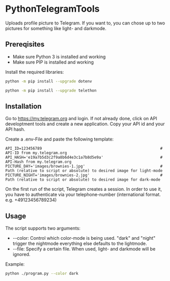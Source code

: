 # PythonTelegramTools
Uploads profile picture to Telegram. If you want to, you can chose up to two pictures for something like light- and darkmode. 

## Prereqisites
- Make sure Python 3 is installed and working
- Make sure PIP is installed and working

Install the required libraries:
``` bash
python -m pip install --upgrade dotenv
```
``` bash
python -m pip install --upgrade telethon
```

## Installation
Go to https://my.telegram.org and login. If not already done, click on API developtment tools and create a new application. 
Copy your API id and your API hash. 

Create a .env-File and paste the following template:
```
API_ID=123456789                                                    # API-ID from my.telegram.org
API_HASH='e19a7b5d3c2f9a8b6d4e3c1a7b8d5e9a'                         # API-Hash from my.telegram.org
PICTURE_DAY='images/brownies-1.jpg'                                 # Path (relative to script or absolute) to desired image for light-mode
PICTURE_NIGHT='images/brownies-2.jpg'                               # Path (relative to script or absolute) to desired image for dark-mode
```

On the first run of the script, Telegram creates a session. In order to use it, you have to authenticate via your telephone-number (international format. e.g. +49123456789234)

## Usage
The script supports two arguments:
- --color: Control which color-mode is being used. "dark" and "night" trigger the nightmode everything else defaults to the lightmode.
- --file: Specify a certain file. When used, light- and darkmode will be ignored.

Example:
``` bash
python ./program.py --color dark
```
